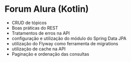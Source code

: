 # Forum Alura (Kotlin)

- CRUD de tópicos
- Boas práticas do REST
- Tratamentos de erros na API
- configuração e utilização do módulo do Spring Data JPA
- utilização do Flyway como ferramenta de migrations
- utilização de cache na API
- Paginação e ordenação das consultas
